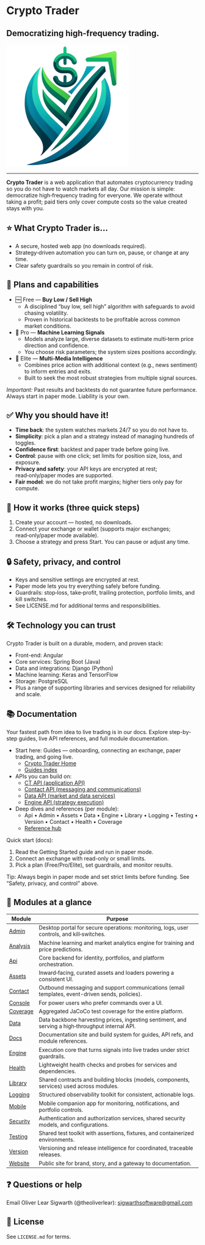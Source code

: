# Crypto Trader
## Democratizing high‑frequency trading.

<img src="Crypto-Trader-Assets/src/main/resources/assets/images/logos/crypto_trader/crypto_trader_logo_cropped_transparent.png" alt="Crypto Trader Logo" width="320">

---

**Crypto Trader** is a web application that automates cryptocurrency trading 
so you do not have to watch markets all day. Our mission is simple: 
democratize high‑frequency trading for everyone. We operate without taking a 
profit; paid tiers only cover compute costs so the value created stays with
you.

## ⭐️ What Crypto Trader is...
- A secure, hosted web app (no downloads required).
- Strategy‑driven automation you can turn on, pause, or change at any time.
- Clear safety guardrails so you remain in control of risk.

## 🧭 Plans and capabilities
- 🆓 Free — **Buy Low / Sell High**
  - A disciplined “buy low, sell high” algorithm with safeguards to avoid
    chasing volatility.
  - Proven in historical backtests to be profitable across common market
    conditions.
- 🧠 Pro — **Machine Learning Signals**
  - Models analyze large, diverse datasets to estimate multi‑term price 
    direction and confidence.
  - You choose risk parameters; the system sizes positions accordingly.
- 📰 Elite — **Multi‑Media Intelligence**
  - Combines price action with additional context (e.g., news sentiment) to
    inform entries and exits.
  - Built to seek the most robust strategies from multiple signal sources.

_Important:_ Past results and backtests do not guarantee future performance. 
Always start in paper mode. Liability is your own.

## ✅ Why you should have it!
- **Time back**: the system watches markets 24/7 so you do not have to.
- **Simplicity**: pick a plan and a strategy instead of managing hundreds of toggles.
- **Confidence first**: backtest and paper trade before going live.
- **Control**: pause with one click; set limits for position size, loss, and exposure.
- **Privacy and safety**: your API keys are encrypted at rest; read‑only/paper modes are supported.
- **Fair model**: we do not take profit margins; higher tiers only pay for compute.

## 🚀 How it works (three quick steps)
1. Create your account — hosted, no downloads.
2. Connect your exchange or wallet (supports major exchanges; read‑only/paper mode available).
3. Choose a strategy and press Start. You can pause or adjust any time.

## 🔒 Safety, privacy, and control
- Keys and sensitive settings are encrypted at rest.
- Paper mode lets you try everything safely before funding.
- Guardrails: stop‑loss, take‑profit, trailing protection, portfolio limits,
  and kill switches.
- See LICENSE.md for additional terms and responsibilities.

## 🛠️ Technology you can trust
Crypto Trader is built on a durable, modern, and proven stack:
- Front-end: Angular
- Core services: Spring Boot (Java)
- Data and integrations: Django (Python)
- Machine learning: Keras and TensorFlow
- Storage: PostgreSQL
- Plus a range of supporting libraries and services designed for reliability
  and scale.

## 📚 Documentation
Your fastest path from idea to live trading is in our docs. Explore
step-by-step guides, live API references, and full module documentation.

- Start here: Guides — onboarding, connecting an exchange, paper trading, and
  going live.
    - [Crypto Trader Home](https://theoliverlear.github.io/Crypto-Trader/)
    - [Guides index](https://theoliverlear.github.io/Crypto-Trader/guides/)
- APIs you can build on:
    - [CT API (application API)](https://theoliverlear.github.io/Crypto-Trader/api/)
    - [Contact API (messaging and communications)](https://theoliverlear.github.io/Crypto-Trader/contact/)
    - [Data API (market and data services)](https://theoliverlear.github.io/Crypto-Trader/data/)
    - [Engine API (strategy execution)](https://theoliverlear.github.io/Crypto-Trader/engine/)
- Deep dives and references (per module):
    - Api • Admin • Assets • Data • Engine • Library • Logging • Testing • Version • Contact • Health • Coverage
    - [Reference hub](https://theoliverlear.github.io/Crypto-Trader/reference/)

Quick start (docs):
1. Read the Getting Started guide and run in paper mode.
2. Connect an exchange with read-only or small limits.
3. Pick a plan (Free/Pro/Elite), set guardrails, and monitor results.

Tip: Always begin in paper mode and set strict limits before funding. See 
“Safety, privacy, and control” above.

## 🧩 Modules at a glance
| Module                              | Purpose                                                                                           |
|-------------------------------------|---------------------------------------------------------------------------------------------------|
| [Admin](Crypto-Trader-Admin/)       | Desktop portal for secure operations: monitoring, logs, user controls, and kill‑switches.         |
| [Analysis](Crypto-Trader-Analysis/) | Machine learning and market analytics engine for training and price predictions.                  |
| [Api](Crypto-Trader-Api/)           | Core backend for identity, portfolios, and platform orchestration.                                |
| [Assets](Crypto-Trader-Assets/)     | Inward‑facing, curated assets and loaders powering a consistent UI.                               |
| [Contact](Crypto-Trader-Contact/)   | Outbound messaging and support communications (email templates, event-driven sends, policies).    |
| [Console](Crypto-Trader-Console/)   | For power users who prefer commands over a UI.                                                    |
| [Coverage](Crypto-Trader-Coverage/) | Aggregated JaCoCo test coverage for the entire platform.                                          |
| [Data](Crypto-Trader-Data/)         | Data backbone harvesting prices, ingesting sentiment, and serving a high‑throughput internal API. |
| [Docs](Crypto-Trader-Docs/)         | Documentation site and build system for guides, API refs, and module references.                  |
| [Engine](Crypto-Trader-Engine/)     | Execution core that turns signals into live trades under strict guardrails.                       |
| [Health](Crypto-Trader-Health/)     | Lightweight health checks and probes for services and dependencies.                               |
| [Library](Crypto-Trader-Library/)   | Shared contracts and building blocks (models, components, services) used across modules.          |
| [Logging](Crypto-Trader-Logging/)   | Structured observability toolkit for consistent, actionable logs.                                 |
| [Mobile](Crypto-Trader-Mobile/)     | Mobile companion app for monitoring, notifications, and portfolio controls.                       |
| [Security](Crypto-Trader-Security/) | Authentication and authorization services, shared security models, and configurations.            |
| [Testing](Crypto-Trader-Testing/)   | Shared test toolkit with assertions, fixtures, and containerized environments.                    |
| [Version](Crypto-Trader-Version/)   | Versioning and release intelligence for coordinated, traceable releases.                          |
| [Website](Crypto-Trader-Website/)   | Public site for brand, story, and a gateway to documentation.                                     |


## ❓ Questions or help
Email Oliver Lear Sigwarth (@theoliverlear): [sigwarthsoftware@gmail.com](mailto:sigwarthsoftware@gmail.com)

## 📄 License
See `LICENSE.md` for terms.